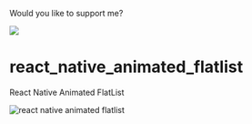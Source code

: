Would you like to support me?

<a href="https://www.buymeacoffee.com/RajShah"><img src="https://img.buymeacoffee.com/button-api/?text=Buy me a coffee&emoji=&slug=RajShah&button_colour=FFDD00&font_colour=000000&font_family=Arial&outline_colour=000000&coffee_colour=ffffff"></a>

# react_native_animated_flatlist
React Native Animated FlatList

![react native animated flatlist](https://github.com/shahrajk/react_native_animated_flatlist/blob/master/react_native_animated_flatlist.gif)
